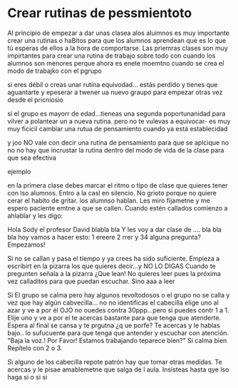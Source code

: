 
# Crear rutinas de pessmientoto

Al principio de empezar a dar unas clasea alos aluimnos es muy importante crear una rutinas o haBitos
para que los alumnos aprendean qué es lo que tú esperas de ellos a la hora de comportarse.
Las priemras clases son muy impirtantes para crear una rutina de trabajo
sobre todo con cuando los alumnos son menores
perque ahora es enete moemtno cuando se crea el modo de trabajko con el pgrupo

si eres débil o creas unar rutina equivodad... estás perdido y tienes que aguantarte
y epeserar a twener ua nuevo graupo para empezar otras vez desde el pricniosio

si el grupo es mayorr de edad...tieneas una segunda poportunanidad para vilver a polantear un a nueva rutina.
pero no te vulevas a equivocar- es muy muy ficicil cambiar una rutua de pensamiento cuando
ya está establecidad

y joo NO vale con decir una rutina de pensamiento para que se aplcique no no no
hay que incrustar la rutina dentro del modo de vida de la clase para que sea efectiva

ejemplo

en la primera clase debes marcar el ritmo o tipo de clase que quieres tener con lso alumnos.
Entro a la casl en silencio. No grioto porque no quiere cerar el habito de gritar.
los alumnso hablan. Les miro fijametne y me espero paciente emtne a que se callen.
Cuando estén callados comienzo a ahlablar y les digo:

Hola Sody el profesor David blabla bla
Y les voy a dar clase de .... bla bla bla
hoy vamos a hacer esto: 1 ereere 2 rrer y 34
alguna pregunta?
Empezamos!

Si no se callan y pasa el tiempo y ya crees ha sido suficiente.
Empieza a escribirt en la pizarra los que quieres decir...y NO LO DIGAS
Cuando te pregunten señala a la pizarra ¿Que lean!
No quieres leer pues la próxima vez calladitos para que puedan escuchar.
Sino aaa a leer

Si El grupo se calma pero hay algunos revoltodosos o el grupo no se calla
y vez que hay algún cabvecilla... no no identificas el cabecilla elige uno al azar y ve a por él
OJO no ouedes contra 30ppp...pero si puedes contr 1 a 1. Elije uno y ve a por el
te acercas bastante para que tenga que atenderte. Espera al final se cansa y te prgutna ¿q  ue porfe?
Te acercas y le hablas bajo.. lo sufucuente para que tenga que antender y escuchar con atención.
"Baja la voz.! Por Favor! Estamos trabajando teparece bien?" Si calma bien
Repítelo con 2 o 3. 

Si alguno de los cabecilla repote patrón hay que tomar otras medidas.
Te acercas y le pisae amablemetne que salga de l aula. Insisteas hasta qye lso haga si o si si
